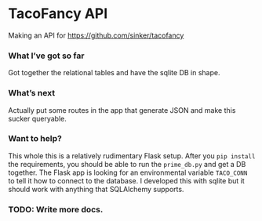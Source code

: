 # TacoFancy API

Making an API for https://github.com/sinker/tacofancy

### What I’ve got so far

Got together the relational tables and have the sqlite DB in shape. 

### What’s next

Actually put some routes in the app that generate JSON and make this sucker 
queryable. 

### Want to help?

This whole this is a relatively rudimentary Flask setup. After you ``pip install``
the requirements, you should be able to run the ``prime_db.py`` and get a DB
together. The Flask app is looking for an environmental variable ``TACO_CONN`` to
tell it how to connect to the database. I developed this with sqlite but it should
work with anything that SQLAlchemy supports.

### TODO: Write more docs.
